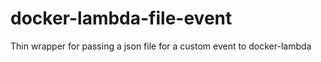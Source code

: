 # docker-lambda-file-event
Thin wrapper for passing a json file for a custom event to docker-lambda
